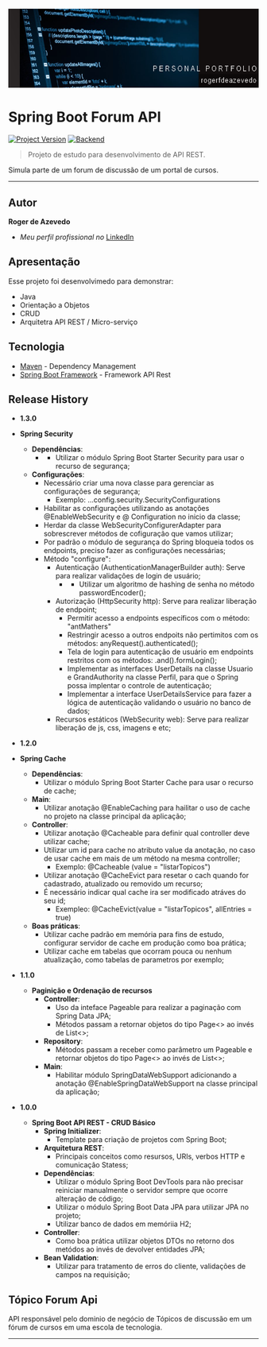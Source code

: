 [![header][header-url]][header-link]

# Spring Boot Forum API
[![Project Version][version-image]][version-url]
[![Backend][Backend-image]][Backend-url]

> Projeto de estudo para desenvolvimento de API REST.

Simula parte de um forum de discussão de um portal de cursos.

---
## Autor

**Roger de Azevedo** 

* *Meu perfil profissional no* [LinkedIn][linkedin-url]

## Apresentação

Esse projeto foi desenvolvimedo para demonstrar:

* Java 
* Orientação a Objetos
* CRUD
* Arquitetra API REST / Micro-serviço

## Tecnologia

* [Maven](https://maven.org/) - Dependency Management
* [Spring Boot Framework](https://https://start.spring.io/) - Framework API Rest

## Release History

* **1.3.0**
* **Spring Security**
  * **Dependências**:
    * * Utilizar o módulo Spring Boot Starter Security para usar o recurso de segurança;
  * **Configurações**:
    * Necessário criar uma nova classe para gerenciar as configurações de segurança;
      * Exemplo: ...config.security.SecurityConfigurations
    * Habilitar as configurações utilizando as anotações @EnableWebSecurity e @ Configuration no inicio da classe;
    * Herdar da classe WebSecurityConfigurerAdapter para sobrescrever métodos de cofiguração que vamos utilizar;
    * Por padrão o módulo de segurança do Spring bloqueia todos os endpoints, preciso fazer as configurações necessárias;
    * Método "configure": 
      * Autenticação (AuthenticationManagerBuilder auth): Serve para realizar validações de login de usuário;
        * * Utilizar um algoritmo de hashing de senha no método passwordEncoder();
      * Autorização (HttpSecurity http): Serve para realizar liberação de endpoint;
        * Permitir acesso a endpoints específicos com o método: "antMathers"
        * Restringir acesso a outros endpoits não pertimitos com os métodos: anyRequest().authenticated();
        * Tela de login para autenticação de usuário em endpoints restritos com os métodos: .and().formLogin();
        * Implementar as interfaces UserDetails na classe Usuario e GrandAuthority na classe Perfil, para que o Spring possa implentar o controle de autenticação;
        * Implementar a interface UserDetailsService para fazer a lógica de autenticação validando o usuário no banco de dados;        
      * Recursos estáticos (WebSecurity web): Serve para realizar liberação de js, css, imagens e etc;

* **1.2.0** 
* **Spring Cache**
  * **Dependências**:
      * Utilizar o módulo Spring Boot Starter Cache para usar o recurso de cache;      
  * **Main**:
    * Utilizar anotação @EnableCaching para hailitar o uso de cache no projeto na classe principal da aplicação;
  * **Controller**:
    * Utilizar anotação @Cacheable para definir qual controller deve utilizar cache;
    * Utilizar um id para cache no atributo value da anotação, no caso de usar cache em mais de um método na mesma controller;
      * Exemplo: @Cacheable (value = "listarTopicos")
    * Utilizar anotação @CacheEvict para resetar o cach quando for cadastrado, atualizado  ou removido um recurso;
    * É necessário indicar qual cache ira ser modificado atráves do seu id;
      * Exempleo: @CacheEvict(value = "listarTopicos", allEntries = true)
  * **Boas práticas**:
    * Utilizar cache padrão em memória para fins de estudo, configurar servidor de cache em produção como boa prática;
    * Utilizar cache em tabelas que ocorram pouca ou nenhum atualização, como tabelas de parametros por exemplo;

* **1.1.0**
  * **Paginição e Ordenação de recursos**
    * **Controller**: 
      * Uso da inteface Pageable para realizar a paginação com Spring Data JPA;
      * Métodos passam a retornar objetos do tipo Page<> ao invés de List<>;
    * **Repository**: 
      * Métodos passam a receber como parâmetro um Pageable e retornar objetos do tipo Page<> ao invés de List<>;
    * **Main**: 
      * Habilitar módulo SpringDataWebSupport adicionando a anotação @EnableSpringDataWebSupport na classe principal da aplicação;

* **1.0.0**
    * **Spring Boot API REST - CRUD Básico**
      * **Spring Initializer**: 
        * Template para criação de projetos com Spring Boot;
      * **Arquitetura REST**: 
        * Principais conceitos como resursos, URIs, verbos HTTP e comunicação Statess;     
      * **Dependências**: 
        * Utilizar o módulo Spring Boot DevTools para não precisar reiniciar manualmente o servidor sempre que ocorre alteração de código;
        * Utilizar o módulo Spring Boot Data JPA para utilizar JPA no projeto;
        * Utilizar banco de dados em memóriia H2;
      * **Controller**: 
        * Como boa prática utilizar objetos DTOs no retorno dos metódos ao invés de devolver entidades JPA;
      * **Bean Validation**: 
        * Utilizar para tratamento de erros do cliente, validações de campos na requisição;
   
      

## Tópico Forum Api

API responsável pelo dominio de negócio de Tópicos de discussão em um fórum de cursos em uma escola de tecnologia. 



---



<!-- Markdown link & img dfn's -->

[header-url]: github-template.png
[header-link]: https://github.com/alexandrerosseto

[repository-url]: https://github.com/alexandrerosseto/wbshopping

[cloud-provider-url]: https://wbshopping.herokuapp.com

[linkedin-url]: https://www.linkedin.com/in/alexandrerosseto

[wiki]: https://github.com/yourname/yourproject/wiki

[version-image]: https://img.shields.io/badge/Version-1.0.0-brightgreen?style=for-the-badge&logo=appveyor
[version-url]: https://img.shields.io/badge/version-1.0.0-green
[Backend-image]: https://img.shields.io/badge/Backend-Java%2011-important?style=for-the-badge
[Backend-url]: https://img.shields.io/badge/Backend-Java%2011-important?style=for-the-badge